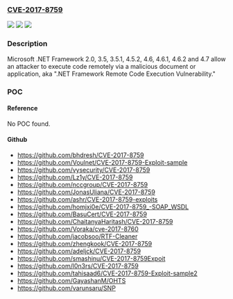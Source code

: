 ### [CVE-2017-8759](https://cve.mitre.org/cgi-bin/cvename.cgi?name=CVE-2017-8759)
![](https://img.shields.io/static/v1?label=Product&message=Microsoft%20.NET%20Framework&color=blue)
![](https://img.shields.io/static/v1?label=Version&message=n%2Fa&color=blue)
![](https://img.shields.io/static/v1?label=Vulnerability&message=Remote%20Code%20Execution&color=brighgreen)

### Description

Microsoft .NET Framework 2.0, 3.5, 3.5.1, 4.5.2, 4.6, 4.6.1, 4.6.2 and 4.7 allow an attacker to execute code remotely via a malicious document or application, aka ".NET Framework Remote Code Execution Vulnerability."

### POC

#### Reference
No POC found.

#### Github
- https://github.com/bhdresh/CVE-2017-8759
- https://github.com/Voulnet/CVE-2017-8759-Exploit-sample
- https://github.com/vysecurity/CVE-2017-8759
- https://github.com/Lz1y/CVE-2017-8759
- https://github.com/nccgroup/CVE-2017-8759
- https://github.com/JonasUliana/CVE-2017-8759
- https://github.com/ashr/CVE-2017-8759-exploits
- https://github.com/homjxi0e/CVE-2017-8759_-SOAP_WSDL
- https://github.com/BasuCert/CVE-2017-8759
- https://github.com/ChaitanyaHaritash/CVE-2017-8759
- https://github.com/Voraka/cve-2017-8760
- https://github.com/jacobsoo/RTF-Cleaner
- https://github.com/zhengkook/CVE-2017-8759
- https://github.com/adeljck/CVE-2017-8759
- https://github.com/smashinu/CVE-2017-8759Expoit
- https://github.com/l0n3rs/CVE-2017-8759
- https://github.com/tahisaad6/CVE-2017-8759-Exploit-sample2
- https://github.com/GayashanM/OHTS
- https://github.com/varunsaru/SNP

